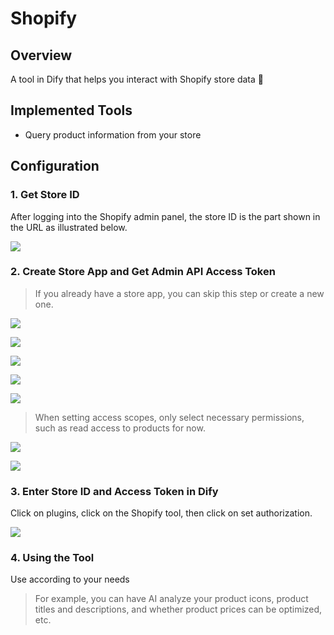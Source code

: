 # Shopify

## Overview

A tool in Dify that helps you interact with Shopify store data 🔧

## Implemented Tools
  
  - Query product information from your store

## Configuration

### 1. Get Store ID

After logging into the Shopify admin panel, the store ID is the part shown in the URL as illustrated below.

![](./_assets/screenshots/store_id.png)

### 2. Create Store App and Get Admin API Access Token

> If you already have a store app, you can skip this step or create a new one.

![](./_assets/screenshots/app_1.PNG)

![](./_assets/screenshots/app_2.PNG)

![](./_assets/screenshots/app_3.PNG)

![](./_assets/screenshots/app_4.PNG)

![](./_assets/screenshots/app_5.PNG)

> When setting access scopes, only select necessary permissions, such as read access to products for now.

![](./_assets/screenshots/app_6.PNG)

![](./_assets/screenshots/app_7.PNG)

### 3. Enter Store ID and Access Token in Dify

Click on plugins, click on the Shopify tool, then click on set authorization.

![](./_assets/screenshots/auth.png)

### 4. Using the Tool

Use according to your needs

> For example, you can have AI analyze your product icons, product titles and descriptions, and whether product prices can be optimized, etc.
